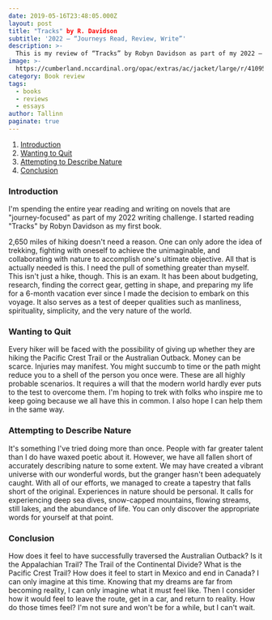 ```yaml
---
date: 2019-05-16T23:48:05.000Z
layout: post
title: "Tracks" by R. Davidson
subtitle: '2022 — “Journeys Read, Review, Write”'
description: >-
  This is my review of “Tracks” by Robyn Davidson as part of my 2022 — “Journeys Read, Review, Write” series.
image: >-
  https://cumberland.nccardinal.org/opac/extras/ac/jacket/large/r/4109543
category: Book review
tags:
  - books
  - reviews
  - essays
author: Tallinn
paginate: true
---
```

<!-- wp:table-of-contents {"headings":[{"content":"Introduction","level":3,"link":"https://nnillathub.wordpress.com/2022/08/05/book-review-tracks-by-r-davidson/#introduction"},{"content":"Wanting to Quit","level":3,"link":"https://nnillathub.wordpress.com/2022/08/05/book-review-tracks-by-r-davidson/#wanting-to-quit"},{"content":"Attempting to Describe Nature","level":3,"link":"https://nnillathub.wordpress.com/2022/08/05/book-review-tracks-by-r-davidson/#attempting-to-describe-nature"},{"content":"Conclusion","level":3,"link":"https://nnillathub.wordpress.com/2022/08/05/book-review-tracks-by-r-davidson/#conclusion"}]} -->
<ol><li><a class="wp-block-table-of-contents__entry" href="https://nnillathub.wordpress.com/2022/08/05/book-review-tracks-by-r-davidson/#introduction">Introduction</a></li><li><a class="wp-block-table-of-contents__entry" href="https://nnillathub.wordpress.com/2022/08/05/book-review-tracks-by-r-davidson/#wanting-to-quit">Wanting to Quit</a></li><li><a class="wp-block-table-of-contents__entry" href="https://nnillathub.wordpress.com/2022/08/05/book-review-tracks-by-r-davidson/#attempting-to-describe-nature">Attempting to Describe Nature</a></li><li><a class="wp-block-table-of-contents__entry" href="https://nnillathub.wordpress.com/2022/08/05/book-review-tracks-by-r-davidson/#conclusion">Conclusion</a></li></ol>
<!-- /wp:table-of-contents -->

<!-- wp:heading {"level":3} -->
<h3 id="introduction">Introduction</h3>
<!-- /wp:heading -->

<!-- wp:paragraph -->
<p>I'm spending the entire year reading and writing on novels that are "journey-focused" as part of my 2022 writing challenge. I started reading "Tracks" by Robyn Davidson as my first book.</p>
<!-- /wp:paragraph -->

<!-- wp:more -->
<!--more-->
<!-- /wp:more -->

<!-- wp:paragraph -->
<p>2,650 miles of hiking doesn't need a reason. One can only adore the idea of trekking, fighting with oneself to achieve the unimaginable, and collaborating with nature to accomplish one's ultimate objective. All that is actually needed is this. I need the pull of something greater than myself. This isn't just a hike, though. This is an exam. It has been about budgeting, research, finding the correct gear, getting in shape, and preparing my life for a 6-month vacation ever since I made the decision to embark on this voyage. It also serves as a test of deeper qualities such as manliness, spirituality, simplicity, and the very nature of the world.</p>
<!-- /wp:paragraph -->

<!-- wp:heading {"level":3} -->
<h3 id="wanting-to-quit"><strong>Wanting to Quit</strong></h3>
<!-- /wp:heading -->

<!-- wp:paragraph -->
<p>Every hiker will be faced with the possibility of giving up whether they are hiking the Pacific Crest Trail or the Australian Outback. Money can be scarce. Injuries may manifest. You might succumb to time or the path might reduce you to a shell of the person you once were. These are all highly probable scenarios. It requires a will that the modern world hardly ever puts to the test to overcome them. I'm hoping to trek with folks who inspire me to keep going because we all have this in common. I also hope I can help them in the same way.</p>
<!-- /wp:paragraph -->

<!-- wp:heading {"level":3} -->
<h3 id="attempting-to-describe-nature"><strong>Attempting to Describe Nature</strong></h3>
<!-- /wp:heading -->

<!-- wp:paragraph -->
<p>It's something I've tried doing more than once. People with far greater talent than I do have waxed poetic about it. However, we have all fallen short of accurately describing nature to some extent. We may have created a vibrant universe with our wonderful words, but the granger hasn't been adequately caught. With all of our efforts, we managed to create a tapestry that falls short of the original. Experiences in nature should be personal. It calls for experiencing deep sea dives, snow-capped mountains, flowing streams, still lakes, and the abundance of life. You can only discover the appropriate words for yourself at that point.</p>
<!-- /wp:paragraph -->

<!-- wp:heading {"level":3} -->
<h3 id="conclusion">Conclusion</h3>
<!-- /wp:heading -->

<!-- wp:paragraph -->
<p>How does it feel to have successfully traversed the Australian Outback? Is it the Appalachian Trail? The Trail of the Continental Divide? What is the Pacific Crest Trail? How does it feel to start in Mexico and end in Canada? I can only imagine at this time. Knowing that my dreams are far from becoming reality, I can only imagine what it must feel like. Then I consider how it would feel to leave the route, get in a car, and return to reality. How do those times feel? I'm not sure and won't be for a while, but I can't wait.</p>
<!-- /wp:paragraph -->
